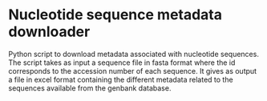 # Nucleotide sequence metadata downloader
Python script to download metadata associated with nucleotide sequences. The script takes as input a sequence file in fasta format where the id corresponds to the accession number of each sequence. It gives as output a file in excel format containing the different metadata related to the sequences available from the genbank database.

